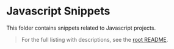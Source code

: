 # Javascript Snippets

This folder contains snippets related to Javascript projects.

> For the full listing with descriptions, see the [root README](../../README.md).
